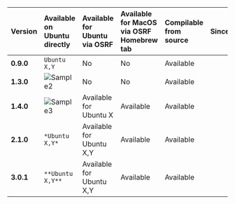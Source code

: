 | Version | Available on Ubuntu directly | Available for Ubuntu via OSRF | Available for MacOS via OSRF Homebrew tab | Compilable from source | Since | EOL |
|:--------|:-----------------------------|:-------------------|:---------------------|:---------------------|:----------------|:--------------|
|**0.9.0**|`Ubuntu X,Y`|No|No|Available| | |
|**1.3.0**|![Sample2](https://image.ibb.co/iibJ8v/Sample2c.png)|No|No|Available| | |
|**1.4.0**|![Sample3](https://image.ibb.co/mqFZgF/Sample3c.png)|Available for Ubuntu X|Available|Available| | |
|**2.1.0**|`*Ubuntu X,Y*`|Available for Ubuntu X,Y|Available|Available| | |
|**3.0.1**|`**Ubuntu X,Y**`|Available for Ubuntu X,Y|Available|Available| | |
